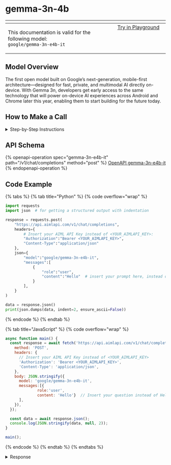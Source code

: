 # gemma-3n-4b

<table data-header-hidden data-full-width="true"><thead><tr><th width="546.4443969726562" valign="top"></th><th width="202.666748046875" valign="top"></th></tr></thead><tbody><tr><td valign="top"><div data-gb-custom-block data-tag="hint" data-style="info" class="hint hint-info"><p>This documentation is valid for the following model:   <br><code>google/gemma-3n-e4b-it</code></p></div></td><td valign="top"><a href="https://aimlapi.com/app/?model=google/gemma-3n-e4b-it&#x26;mode=chat" class="button primary">Try in Playground</a></td></tr></tbody></table>

## Model Overview

The first open model built on Google’s next-generation, mobile-first architecture—designed for fast, private, and multimodal AI directly on-device. With Gemma 3n, developers get early access to the same technology that will power on-device AI experiences across Android and Chrome later this year, enabling them to start building for the future today.

## How to Make a Call

<details>

<summary>Step-by-Step Instructions</summary>

### :digit\_one:  Setup You Can’t Skip

:black\_small\_square:  [**Create an Account**](https://aimlapi.com/app/sign-up): Visit the AI/ML API website and create an account (if you don’t have one yet).\
:black\_small\_square:  [**Generate an API Key**](https://aimlapi.com/app/keys): After logging in, navigate to your account dashboard and generate your API key. Ensure that key is enabled on UI.

### &#x20;:digit\_two:  Copy the code example

At the bottom of this page, you'll find [a code example](gemma-3n-4b.md#code-example) that shows how to structure the request. Choose the code snippet in your preferred programming language and copy it into your development environment.

### :digit\_three:  Modify the code example

:black\_small\_square:  Replace `<YOUR_AIMLAPI_KEY>` with your actual AI/ML API key from your account.\
:black\_small\_square:  Insert your question or request into the `content` field—this is what the model will respond to.

### :digit\_four:  <sup><sub><mark style="background-color:yellow;">(Optional)<mark style="background-color:yellow;"><sub></sup> Adjust other optional parameters if needed

Only `model` and `messages` are required parameters for this model (and we’ve already filled them in for you in the example), but you can include optional parameters if needed to adjust the model’s behavior. Below, you can find the corresponding [API schema](gemma-3n-4b.md#api-schema), which lists all available parameters along with notes on how to use them.

### :digit\_five:  Run your modified code

Run your modified code in your development environment. Response time depends on various factors, but for simple prompts it rarely exceeds a few seconds.

{% hint style="success" %}
If you need a more detailed walkthrough for setting up your development environment and making a request step by step — feel free to use our [Quickstart guide](../../../quickstart/setting-up.md).
{% endhint %}

</details>

## API Schema

{% openapi-operation spec="gemma-3n-e4b-it" path="/v1/chat/completions" method="post" %}
[OpenAPI gemma-3n-e4b-it](https://raw.githubusercontent.com/aimlapi/api-docs/refs/heads/main/docs/api-references/text-models-llm/Google/gemma-3n-e4b-it.json)
{% endopenapi-operation %}

## Code Example

{% tabs %}
{% tab title="Python" %}
{% code overflow="wrap" %}
```python
import requests
import json  # for getting a structured output with indentation 

response = requests.post(
    "https://api.aimlapi.com/v1/chat/completions",
    headers={
        # Insert your AIML API Key instead of <YOUR_AIMLAPI_KEY>:
        "Authorization":"Bearer <YOUR_AIMLAPI_KEY>",
        "Content-Type":"application/json"
    },
    json={
        "model":"google/gemma-3n-e4b-it",
        "messages":[
            {
                "role":"user",
                "content":"Hello"  # insert your prompt here, instead of Hello
            }
        ],
    }
)

data = response.json()
print(json.dumps(data, indent=2, ensure_ascii=False))
```
{% endcode %}
{% endtab %}

{% tab title="JavaScript" %}
{% code overflow="wrap" %}
```javascript
async function main() {
  const response = await fetch('https://api.aimlapi.com/v1/chat/completions', {
    method: 'POST',
    headers: {
      // Insert your AIML API Key instead of <YOUR_AIMLAPI_KEY>
      'Authorization': 'Bearer <YOUR_AIMLAPI_KEY>',
      'Content-Type': 'application/json',
    },
    body: JSON.stringify({
      model: 'google/gemma-3n-e4b-it',
      messages:[{
              role:'user',
              content: 'Hello'}  // Insert your question instead of Hello
      ],
    }),
  });

  const data = await response.json();
  console.log(JSON.stringify(data, null, 2));
}

main();
```
{% endcode %}
{% endtab %}
{% endtabs %}

<details>

<summary>Response</summary>

{% code overflow="wrap" %}
```json5
{
  "id": "gen-1749195015-2RpzznjKbGPQUJ9OK1M4",
  "object": "chat.completion",
  "choices": [
    {
      "index": 0,
      "finish_reason": "stop",
      "logprobs": null,
      "message": {
        "role": "assistant",
        "content": "Hello there! 👋 \n\nIt's nice to meet you! How can I help you today?  Do you have any questions, need some information, want to chat, or anything else? 😊 \n\nJust let me know what's on your mind!\n\n\n\n",
        "reasoning_content": null,
        "refusal": null
      }
    }
  ],
  "created": 1749195015,
  "model": "google/gemma-3n-e4b-it:free",
  "usage": {
    "prompt_tokens": 0,
    "completion_tokens": 0,
    "total_tokens": 0
  }
}
```
{% endcode %}

</details>
